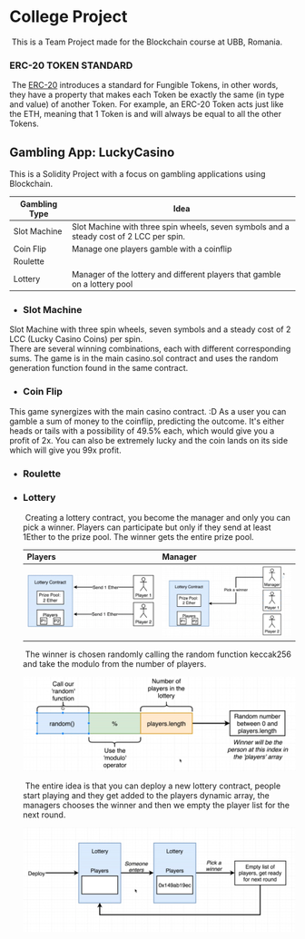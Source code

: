 # College Project 
​	This is a Team Project made for the Blockchain course at UBB, Romania.

### **ERC-20 TOKEN STANDARD**

​	The [ERC-20](https://ethereum.org/en/developers/docs/standards/tokens/erc-20/#top) introduces a standard for Fungible Tokens, in other words, they have a property that makes each Token be exactly the same (in type and value) of another Token. For example, an ERC-20 Token acts just like the ETH, meaning that 1 Token is and will always be equal to all the other Tokens.

## Gambling App: LuckyCasino

This is a Solidity Project with a focus on gambling applications using Blockchain.

| Gambling Type | Idea                                                         |
| ------------- | ------------------------------------------------------------ |
| Slot Machine  | Slot Machine with three spin wheels, seven symbols and a steady cost of 2 LCC per spin.                                                             |
| Coin Flip     | Manage one players gamble with a coinflip                                                             |
| Roulette      |                                                              |
| Lottery       | Manager of the lottery and different players that gamble on a lottery pool |

- ### Slot Machine
Slot Machine with three spin wheels, seven symbols and a steady cost of 2 LCC (Lucky Casino Coins) per spin.   
There are several winning combinations, each with different corresponding sums. 
The game is in the main casino.sol contract and uses the random generation function found in the same contract.
  

- ### Coin Flip

This game synergizes with the main casino contract. :D
  As a user you can gamble a sum of money to the coinflip, predicting the outcome. It's either heads or tails with a possibility of 49.5% each, which would give you a profit of 2x. You can also  be extremely lucky and the coin lands on its side which will give you 99x profit. 

- ### Roulette

  

- ### Lottery

  ​	Creating a lottery contract, you become the manager and only you can pick a winner. Players can participate but only if they send at least 1Ether to the prize pool. The winner gets the entire prize pool.

  | Players                                                      | Manager                                                      |
  | ------------------------------------------------------------ | ------------------------------------------------------------ |
  | <img src="https://github.com/dodoposa/proiect-blockchain/blob/main/Pictures/Lottery/Screenshot_69.png" alt="Screenshot_69" style="zoom:33%;" /> | <img src="https://github.com/dodoposa/proiect-blockchain/blob/main/Pictures/Lottery/Screenshot_72.png" alt="Screenshot_72" style="zoom:33%;" /> |

  

  

  ​	The winner is chosen randomly calling the random function keccak256 and take the modulo from the number of players.

  ![Screenshot_70](https://github.com/dodoposa/proiect-blockchain/blob/main/Pictures/Lottery/Screenshot_70.png)

  ​	The entire idea is that you can deploy a new lottery contract, people start playing and they get added to the players dynamic array, the managers chooses the winner and then we empty the player list for the next round.

  ![Screenshot_71](https://github.com/dodoposa/proiect-blockchain/blob/main/Pictures/Lottery/Screenshot_71.png)

  ​	

  
